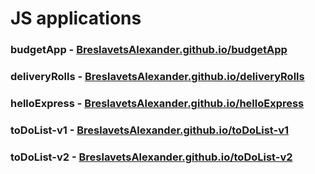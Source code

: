 # JS applications
### budgetApp - [BreslavetsAlexander.github.io/budgetApp](https://BreslavetsAlexander.github.io/budgetApp)
### deliveryRolls - [BreslavetsAlexander.github.io/deliveryRolls](https://BreslavetsAlexander.github.io/deliveryRolls)
### helloExpress - [BreslavetsAlexander.github.io/helloExpress](https://BreslavetsAlexander.github.io/helloExpress)
### toDoList-v1 - [BreslavetsAlexander.github.io/toDoList-v1](https://BreslavetsAlexander.github.io/toDoList-v1)
### toDoList-v2 - [BreslavetsAlexander.github.io/toDoList-v2](https://BreslavetsAlexander.github.io/toDoList-v2)

